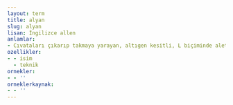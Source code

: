 ```yaml
---
layout: term
title: alyan
slug: alyan
lisan: İngilizce allen
anlamlar:
- Cıvataları çıkarıp takmaya yarayan, altıgen kesitli, L biçiminde alet; alyan anahtarı
ozellikler:
- - isim
  - teknik
ornekler:
- - ''
orneklerkaynak:
- - ''
---
```

